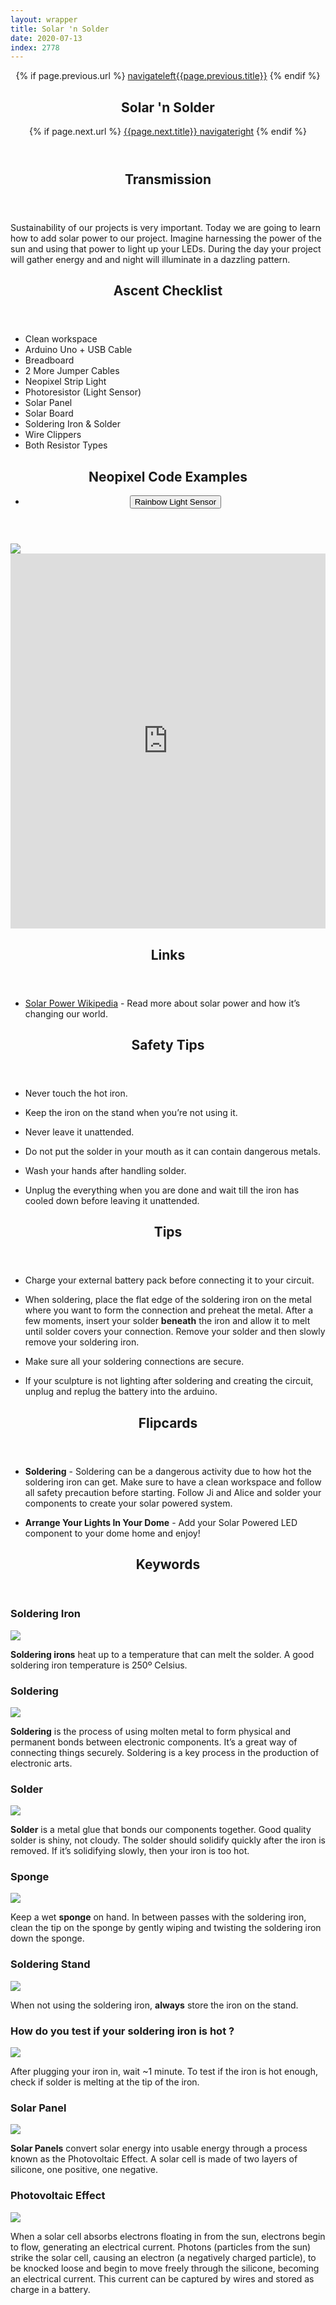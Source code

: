 ```yaml
---
layout: wrapper
title: Solar 'n Solder
date: 2020-07-13
index: 2778
---
```


<article id="Class">
        <header>
                {% if page.previous.url %}
                        <a class="prev" href="{{page.previous.url}}"><span class="icon">navigateleft</span>{{page.previous.title}}</a>
                {% endif %}
                <h1>Solar 'n Solder</h1>
                {% if page.next.url %}
                        <a class="next" href="{{page.next.url}}">{{page.next.title}} <span class="icon">navigateright</span></a>
                {% endif %}
        </header>
        <section class="class-transmission">
                <header>
                        <h2>Transmission</h2>
                </header>
                <p>Sustainability of our projects is very important. Today we are going to learn how to add solar power to our project. Imagine harnessing the power of the sun and using that power to light up your LEDs. During the day your project will gather energy and and night will illuminate in a dazzling pattern.</p>
        </section>
        <section class="class-ascent_checklist">
                <header>
                        <h2>Ascent Checklist</h2>
                </header>
                <ul>
                        <li data-icon="✨">Clean workspace</li>
                        <li data-icon="🔆">Arduino Uno + USB Cable</li>
                        <li data-icon="🍞">Breadboard</li>
                        <li data-icon="⛓">2 More Jumper Cables</li>
                        <li data-icon="🎞">Neopixel Strip Light</li>
                        <li data-icon="☀️">Photoresistor (Light Sensor)</li>
                        <li data-icon="☀️">Solar Panel</li>
                        <li data-icon="☀️">Solar Board</li>
                        <li data-icon="🖋🧵">Soldering Iron & Solder</li>
                        <li data-icon="✂️">Wire Clippers</li>
                        <li data-icon="〰️">Both Resistor Types</li>
                </ul>
        </section>
        <section class="video">
        </section>
        <section class="class-code">
                <header>
                        <h2>Neopixel Code Examples</h2>
                        <ul class="nav-tabs">
                                <li>
                                        <button onclick="openReviewTab('Class-Code-Neopixel_Single_Colour')" class="nav-tab active">Rainbow Light Sensor</button>
                                </li>
                        </ul>
                </header>
                <div id="Class-Code-Neopixel_Rainbow_Light_Sensor" class="tab-content">
                        <div class="tab-content-item-image image-container">
                                <img src="/img/light_sculpture/layouts/Neopixel_simple_light_sensor-solder.png">
                        </div>
                        <div class="tab-content-item-code">
                                 <iframe height="600px" width="100%" frameborder="0" src="https://create.arduino.cc/editor/kirbbot/17191aa8-43f8-4187-94dc-cdaf36e68faf/preview?embed"></iframe>
                        </div>
                </div>
        </section><!-- class-code -->
        <section class="class-links">
                <header>
                        <h2>Links</h2>
                </header>
                <ul>
                        <li data-icon="🌍"><a href="https://en.wikipedia.org/wiki/Solar_power" target="_blank">Solar Power Wikipedia</a> - Read more about solar power and how it’s changing our world.</li>
                </ul>
        </section>
        <section class="class-tips">
                <header>
                        <h2>Safety Tips</h2>
                </header>
                <ul>
                        <li data-icon="🛑">
                                <p>Never touch the hot iron.</p>
                        </li>
                        <li data-icon="🛑">
                                <p>Keep the iron on the stand when you’re not using it.</p>
                        </li>
                        <li data-icon="🛑">
                                <p>Never leave it unattended.</p>
                        </li>
                        <li data-icon="🛑">
                                <p>Do not put the solder in your mouth as it can contain dangerous metals.</p>
                        </li>
                        <li data-icon="🛑">
                                <p>Wash your hands after handling solder.</p>
                        </li>
                        <li data-icon="🛑">
                                <p>Unplug the everything when you are done and wait till the iron has cooled down before leaving it unattended.</p>
                        </li>
                </ul>
        </section>
        <section class="class-tips">
                <header>
                        <h2>Tips</h2>
                </header>
                <ul>
                        <li data-icon="📌">
                                <p>Charge your external battery pack before connecting it to your circuit.</p>
                        </li>
                        <li data-icon="📌">
                                <p>When soldering, place the flat edge of the soldering iron on the metal where you want to form the connection and preheat the metal. After a few moments, insert your solder <strong>beneath</strong> the iron and allow it to melt until solder covers your connection. Remove your solder and then slowly remove your soldering iron.</p>
                        </li>
                        <li data-icon="📌">
                                <p>Make sure all your soldering connections are secure.</p>
                        </li>
                        <li data-icon="📌">
                                <p>If your sculpture is not lighting after soldering and creating the circuit, unplug and replug the battery into the arduino.</p>
                        </li>
                </ul>
        </section>
        <section class="class-mission">
                <header>
                        <h2>Flipcards</h2>
                </header>
                <ul>
                        <li data-icon="🖋🧵🔥">
                                <p><strong>Soldering</strong> - Soldering can be a dangerous activity due to how hot the soldering iron can get. Make sure to have a clean workspace and follow all safety precaution before starting. Follow Ji and Alice and solder your components to create your solar powered system.</p>
                        </li>
                        <li data-icon="🎞🎪">
                                <p><strong>Arrange Your Lights In Your Dome</strong> - Add your Solar Powered LED component to your dome home and enjoy!</p>
                        </li>
                </ul>
        </section>
        <section class="class-keywords">
                <header>
                        <h2>Keywords</h2>
                </header>
                <div class="card">
                        <div class="card-front">
                                <h3>Soldering Iron</h3>
                                <div class="image-container">
                                        <img src="/img/light_sculpture/keywords/soldering_iron.jpg">
                                </div>
                        </div>
                        <div class="card-back">
                                <p><strong>Soldering irons</strong> heat up to a temperature that can melt the solder. A good soldering iron temperature is 250º Celsius.</p>
                        </div>
                </div><!-- card -->
                <div class="card">
                        <div class="card-front">
                                <h3>Soldering</h3>
                                <div class="image-container">
                                        <img src="/img/light_sculpture/keywords/soldering.jpg">
                                </div>
                        </div>
                        <div class="card-back">
                                <p><strong>Soldering</strong> is the process of using molten metal to form physical and permanent bonds between electronic components. It’s a great way of connecting things securely. Soldering is a key process in the production of electronic arts.</p>
                        </div>
                </div><!-- card -->
                <div class="card">
                        <div class="card-front">
                                <h3>Solder</h3>
                                <div class="image-container">
                                        <img src="/img/light_sculpture/keywords/solder.jpg">
                                </div>
                        </div>
                        <div class="card-back">
                                <p><strong>Solder</strong> is a metal glue that bonds our components together. Good quality solder is shiny, not cloudy. The solder should solidify quickly after the iron is removed. If it’s solidifying slowly, then your iron is too hot. </p>
                        </div>
                </div><!-- card -->
                <div class="card">
                        <div class="card-front">
                                <h3>Sponge</h3>
                                <div class="image-container">
                                        <img src="/img/light_sculpture/keywords/sponge.jpg">
                                </div>
                        </div>
                        <div class="card-back">
                                <p>Keep a wet <strong>sponge</strong> on hand. In between passes with the soldering iron, clean the tip on the sponge by gently wiping and twisting the soldering iron down the sponge.</p>
                        </div>
                </div><!-- card -->
                <div class="card">
                        <div class="card-front">
                                <h3>Soldering Stand</h3>
                                <div class="image-container">
                                        <img src="/img/light_sculpture/keywords/soldering_stand.jpg">
                                </div>
                        </div>
                        <div class="card-back">
                                <p>When not using the soldering iron, <strong>always</strong> store the iron on the stand.</p>
                        </div>
                </div><!-- card -->
                <div class="card">
                        <div class="card-front">
                                <h3>How do you test if your soldering iron is hot ?</h3>
                                <div class="image-container">
                                        <img src="/img/light_sculpture/keywords/how_to_test_if_soldering_iron_is_hot.jpg">
                                </div>
                        </div>
                        <div class="card-back">
                                <p>After plugging your iron in, wait ~1 minute. To test if the iron is hot enough, check if solder is melting at the tip of the iron.</p>
                        </div>
                </div><!-- card -->
                <div class="card">
                        <div class="card-front">
                                <h3>Solar Panel</h3>
                                <div class="image-container">
                                        <img src="/img/light_sculpture/keywords/solar_panel.jpg">
                                </div>
                        </div>
                        <div class="card-back">
                                <p><strong>Solar Panels</strong> convert solar energy into usable energy through a process known as the Photovoltaic Effect. A solar cell is made of two layers of silicone, one positive, one negative.</p>
                        </div>
                </div><!-- card -->
                <div class="card">
                        <div class="card-front">
                                <h3>Photovoltaic Effect</h3>
                                <div class="image-container">
                                        <img src="/img/light_sculpture/keywords/photovoltaic_effect.jpg">
                                </div>
                        </div>
                        <div class="card-back">
                                <p>When a solar cell absorbs electrons floating in from the sun, electrons begin to flow, generating an electrical current. Photons (particles from the sun) strike the solar cell, causing an electron (a negatively charged particle), to be knocked loose and begin to move freely through the silicone, becoming an electrical current. This current can be captured by wires and stored as charge in a battery.</p>
                        </div>
                </div><!-- card -->
        </section><!-- end class-keywords -->
</article>